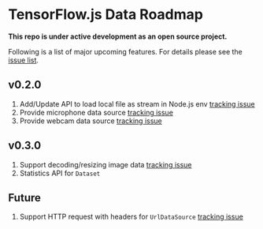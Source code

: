 # TensorFlow.js Data Roadmap

**This repo is under active development as an open source project.**

Following is a list of major upcoming features. For details please see the [issue list](https://github.com/tensorflow/tfjs/issues).

## v0.2.0
1. Add/Update API to load local file as stream in Node.js env [tracking issue](https://github.com/tensorflow/tfjs/issues/1008)
2. Provide microphone data source [tracking issue](https://github.com/tensorflow/tfjs/issues/1004)
3. Provide webcam data source [tracking issue](https://github.com/tensorflow/tfjs/issues/1005)

## v0.3.0
1. Support decoding/resizing image data [tracking issue](https://github.com/tensorflow/tfjs/issues/1003)
2. Statistics API for `Dataset`

## Future
1. Support HTTP request with headers for `UrlDataSource` [tracking issue](https://github.com/tensorflow/tfjs/issues/1002)

